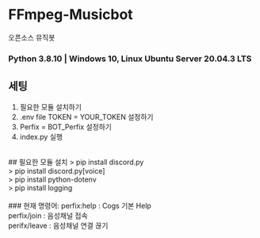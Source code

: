 # FFmpeg-Musicbot
오픈소스 뮤직봇 </br>

### Python 3.8.10 | Windows 10, Linux Ubuntu Server 20.04.3 LTS
## 세팅
1. 필요한 모듈 설치하기 </br>
2. .env file TOKEN = YOUR_TOKEN 설정하기 </br>
3. Perfix = BOT_Perfix 설정하기 </br>
4. index.py 실행 </br>
</br>
## 필요한 모듈 설치
> pip install discord.py </br>
> pip install discord.py[voice] </br>
> pip install python-dotenv </br>
> pip install logging </br>
</br>
### 현재 명령어:
perfix:help : Cogs 기본 Help </br>
perfix/join : 음성채널 접속 </br>
perifx/leave : 음성채널 연결 끊기 </br>
